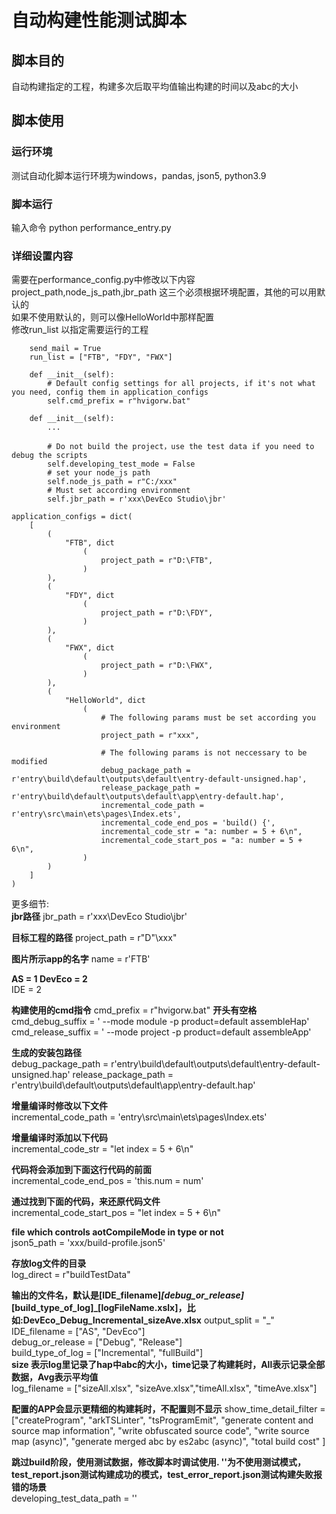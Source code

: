 # 自动构建性能测试脚本

## 脚本目的
自动构建指定的工程，构建多次后取平均值输出构建的时间以及abc的大小

## 脚本使用
### 运行环境
测试自动化脚本运行环境为windows，pandas, json5, python3.9
### 脚本运行
输入命令 python performance_entry.py  

### 详细设置内容
需要在performance_config.py中修改以下内容
project_path,node_js_path,jbr_path 这三个必须根据环境配置，其他的可以用默认的  
如果不使用默认的，则可以像HelloWorld中那样配置  
修改run_list 以指定需要运行的工程  
```
    send_mail = True
    run_list = ["FTB", "FDY", "FWX"]

    def __init__(self):
        # Default config settings for all projects, if it's not what you need, config them in application_configs
        self.cmd_prefix = r"hvigorw.bat"
```

```
    def __init__(self):
        ...

        # Do not build the project，use the test data if you need to debug the scripts
        self.developing_test_mode = False
        # set your node_js path
        self.node_js_path = r"C:/xxx"
        # Must set according environment
        self.jbr_path = r'xxx\DevEco Studio\jbr'
```

```
application_configs = dict(
    [
        (    
            "FTB", dict
                (
                    project_path = r"D:\FTB",
                )
        ),
        (    
            "FDY", dict
                (
                    project_path = r"D:\FDY",
                )
        ),
        (    
            "FWX", dict
                (
                    project_path = r"D:\FWX",
                )
        ),
        (
            "HelloWorld", dict
                (
                    # The following params must be set according you environment
                    project_path = r"xxx",
                    
                    # The following params is not neccessary to be modified
                    debug_package_path = r'entry\build\default\outputs\default\entry-default-unsigned.hap',
                    release_package_path = r'entry\build\default\outputs\default\app\entry-default.hap',
                    incremental_code_path = r'entry\src\main\ets\pages\Index.ets',
                    incremental_code_end_pos = 'build() {',
                    incremental_code_str = "a: number = 5 + 6\n",
                    incremental_code_start_pos = "a: number = 5 + 6\n",
                )
        )
    ]
)
```  

更多细节:  
**jbr路径**
jbr_path = r'xxx\DevEco Studio\jbr'

**目标工程的路径**
project_path = r"D"\xxx"

**图片所示app的名字**
name = r'FTB'

**AS = 1  DevEco = 2**  
IDE = 2  

**构建使用的cmd指令**
cmd_prefix = r"hvigorw.bat"
**开头有空格**  
cmd_debug_suffix = ' --mode module -p product=default assembleHap'  
cmd_release_suffix = ' --mode project -p product=default assembleApp'  

**生成的安装包路径**  
debug_package_path = r'entry\build\default\outputs\default\entry-default-unsigned.hap' 
release_package_path = r'entry\build\default\outputs\default\app\entry-default.hap' 

**增量编译时修改以下文件**  
incremental_code_path = 'entry\src\main\ets\pages\Index.ets'  

**增量编译时添加以下代码**  
incremental_code_str = "let index = 5 + 6\n"  

**代码将会添加到下面这行代码的前面**  
incremental_code_end_pos = 'this.num = num'  

**通过找到下面的代码，来还原代码文件**  
incremental_code_start_pos = "let index = 5 + 6\n"  

**file which controls aotCompileMode in type or not**  
json5_path = 'xxx/build-profile.json5'  

**存放log文件的目录**   
log_direct = r"buildTestData"  

**输出的文件名，默认是[IDE_filename]_[debug_or_release]_[build_type_of_log]_[logFileName.xslx]，比如:DevEco_Debug_Incremental_sizeAve.xlsx**
output_split = "_"  
IDE_filename = ["AS", "DevEco"]  
debug_or_release = ["Debug", "Release"]  
build_type_of_log = ["Incremental", "fullBuild"]  
**size 表示log里记录了hap中abc的大小，time记录了构建耗时，All表示记录全部数据，Avg表示平均值**  
log_filename = ["sizeAll.xlsx", "sizeAve.xlsx","timeAll.xlsx", "timeAve.xlsx"]  

**配置的APP会显示更精细的构建耗时，不配置则不显示**
show_time_detail_filter = ["createProgram", "arkTSLinter", "tsProgramEmit",
                            "generate content and source map information", "write obfuscated source code",
                            "write source map (async)", "generate merged abc by es2abc (async)", "total build cost"
                        ]

**跳过build阶段，使用测试数据，修改脚本时调试使用. ''为不使用测试模式，test_report.json测试构建成功的模式，test_error_report.json测试构建失败报错的场景**  
developing_test_data_path = ''  